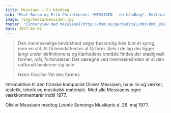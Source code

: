 ```yaml
---
title: Messiaen – En håndbog
bib: "Poul Borum og Erik Christensen: *MESSIAEN - en håndbog*. Edition Egtved 1977, 210 pp."
image: /img/media/messiaen.jpg
footer: "[Interview med Messiaen](http://dvm.nu/periodical/dmt/dmt_1992-1993/dmt_1992-1993_01/fuglene-synger-videre/)"
date: 1977-01-01
---
```


>Den menneskelige bevidsthed søger bestandig ikke
>blot et sprog, men en stil. At få bevidsthed er at få
>form. Selv i de lag der ligger langt under definitionens
>og klarhedens område findes der stadigvæk former,
>mål, forbindelser. Det særegne ved menneskeånden
>er at den uafbrudt beskriver sig selv.
>
>*Henri Focillon* Vie des formes

Introduktion til den franske komponist Olivier Messiaen, hans liv og værker, æstetik, teknik og musikalsk materiale. Med alle Messiaens egne værkkommentarer indtil 1977.

Olivier Messiaen modtog Leonie Sonnings Musikpris d. 26. maj 1977.

